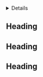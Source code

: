<details>
  
  ## Heading
</details>
  
  ## Heading
<custom-tag>
  
  ## Heading
</custom-tag>
  
  ## Heading
